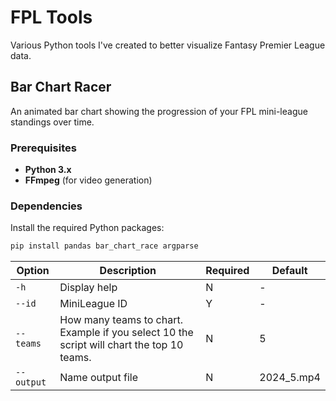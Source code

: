# FPL Tools

Various Python tools I've created to better visualize Fantasy Premier League data.

## Bar Chart Racer

An animated bar chart showing the progression of your FPL mini-league standings over time.

### Prerequisites

- **Python 3.x**
- **FFmpeg** (for video generation)

### Dependencies

Install the required Python packages:

```bash
pip install pandas bar_chart_race argparse
```

| Option    | Description | Required | Default |
| -------- | ------- | -------- | ------- |
| ```-h ```  | Display help | N | - |
| ```--id``` | MiniLeague ID | Y | - |
|```--teams```| How many teams to chart. Example if you select 10 the script will chart the top 10 teams. | N | 5 |
|```--output``` | Name output file | N | 2024_5.mp4 |

